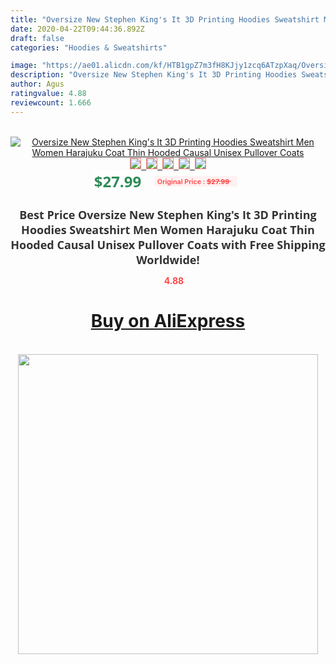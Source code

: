 ```yaml
---
title: "Oversize New Stephen King's It 3D Printing Hoodies Sweatshirt Men Women Harajuku Coat Thin Hooded Causal Unisex Pullover Coats"
date: 2020-04-22T09:44:36.892Z
draft: false
categories: "Hoodies & Sweatshirts"

image: "https://ae01.alicdn.com/kf/HTB1gpZ7m3fH8KJjy1zcq6ATzpXaq/Oversize-New-Stephen-King-s-It-3D-Printing-Hoodies-Sweatshirt-Men-Women-Harajuku-Coat-Thin-Hooded.jpg"
description: "Oversize New Stephen King's It 3D Printing Hoodies Sweatshirt Men Women Harajuku Coat Thin Hooded Causal Unisex Pullover Coats"
author: Agus
ratingvalue: 4.88
reviewcount: 1.666
---
```

<br>
<div style="text-align: center;">
<a href="https://s.click.aliexpress.com/e/_AsNQbL" target="_blank" rel="nofollow noopener noreferrer"><img alt="Oversize New Stephen King's It 3D Printing Hoodies Sweatshirt Men Women Harajuku Coat Thin Hooded Causal Unisex Pullover Coats" class="magnifier-image" src="https://ae01.alicdn.com/kf/HTB1gpZ7m3fH8KJjy1zcq6ATzpXaq/Oversize-New-Stephen-King-s-It-3D-Printing-Hoodies-Sweatshirt-Men-Women-Harajuku-Coat-Thin-Hooded.jpg_640x640.jpg">
<br>
<img style="border:1px solid salmon" src="https://ae01.alicdn.com/kf/HTB1gpZ7m3fH8KJjy1zcq6ATzpXaq/Oversize-New-Stephen-King-s-It-3D-Printing-Hoodies-Sweatshirt-Men-Women-Harajuku-Coat-Thin-Hooded.jpg_120x120.jpg">&nbsp;&nbsp;<img style="border:1px solid salmon" src="https://ae01.alicdn.com/kf/HTB1_dVmnnvI8KJjSspjq6AgjXXaa/Oversize-New-Stephen-King-s-It-3D-Printing-Hoodies-Sweatshirt-Men-Women-Harajuku-Coat-Thin-Hooded.jpg_120x120.jpg">&nbsp;&nbsp;<img style="border:1px solid salmon" src="https://ae01.alicdn.com/kf/HTB1hfn.m0fJ8KJjy0Feq6xKEXXab/Oversize-New-Stephen-King-s-It-3D-Printing-Hoodies-Sweatshirt-Men-Women-Harajuku-Coat-Thin-Hooded.jpg_120x120.jpg">&nbsp;&nbsp;<img style="border:1px solid salmon" src="https://ae01.alicdn.com/kf/HTB1dUwKm4rI8KJjy0Fpq6z5hVXai/Oversize-New-Stephen-King-s-It-3D-Printing-Hoodies-Sweatshirt-Men-Women-Harajuku-Coat-Thin-Hooded.jpg_120x120.jpg">&nbsp;&nbsp;<img style="border:1px solid salmon" src="https://ae01.alicdn.com/kf/HTB1re_6m46I8KJjSszfq6yZVXXax/Oversize-New-Stephen-King-s-It-3D-Printing-Hoodies-Sweatshirt-Men-Women-Harajuku-Coat-Thin-Hooded.jpg_120x120.jpg"></a></div><br0>
<div style="text-align: center;"><span style="background-color: white; border: 0px; box-sizing: border-box; color: seagreen; display: inline-block; font-family: &quot;open sans&quot; , &quot;arial&quot; , &quot;helvetica&quot; , sans-serif , &quot;heiti&quot;; font-size: 24px; font-stretch: inherit; font-weight: 700; line-height: inherit; margin: 0px 10px 0px 0px; padding: 0px; vertical-align: middle;">$27.99 </span>
<span style="background: rgb(255 , 241 , 241); border-radius: 3px; border: 0px; box-sizing: border-box; color: #ff4747; display: inline-block; font-family: inherit; font-size: 12px; font-stretch: inherit; font-style: inherit; font-variant: inherit; font-weight: 600; line-height: inherit; margin: 0px; padding: 2px 5px; transform: scale(0.9); vertical-align: middle;">Original Price : <b style="text-decoration: line-through;">$27.99 </b> &nbsp;&nbsp;</span></div>
<h1 style="color: #333333; display: inline-block; font-family: &quot;open sans&quot; , &quot;arial&quot; , &quot;helvetica&quot; , sans-serif , &quot;heiti&quot;; font-size: 18px; font-stretch: inherit; font-weight: 700; text-align: center;">Best Price Oversize New Stephen King's It 3D Printing Hoodies Sweatshirt Men Women Harajuku Coat Thin Hooded Causal Unisex Pullover Coats with Free Shipping Worldwide!</h1>
<div style="color: #ff4747; text-align: center;">
<img src="https://4.bp.blogspot.com/-M0ZcTcb-5uY/XleCXlxnR4I/AAAAAAAAAEc/OrjgMkXV1oMQFaCRZj5HQwOCBcu3w1FegCPcBGAYYCw/s1600/star.png" style="height: 15px;">&nbsp;<b>4.88</b></div>
<div class="button_cont" align="center"><a class="buynow_a" href="https://s.click.aliexpress.com/e/_AsNQbL" target="_blank" rel="nofollow noopener noreferrer"><H1>Buy on AliExpress</H1></a></div><br>
<div class="separator" style="clear: both; text-align: center;">
<img src="https://lh3.googleusercontent.com/-pTy5HemUv9M/XlePHvY0dAI/AAAAAAAAAE4/0nX5iRUoIWY8eMW9Dpxeirr157OZliDIgCLcBGAsYHQ/s1600/badge.gif" width="480">
</div>
